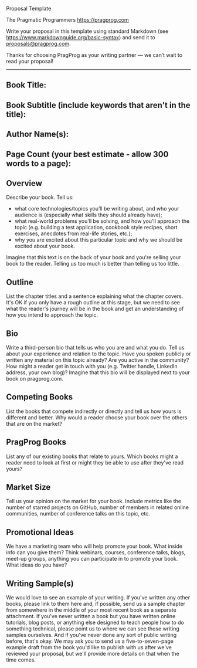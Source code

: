 Proposal Template

The Pragmatic Programmers
https://pragprog.com

Write your proposal in this template using standard Markdown (see https://www.markdownguide.org/basic-syntax) and send it to proposals@pragprog.com.

Thanks for choosing PragProg as your writing partner — we can’t wait to read your proposal!

----

## Book Title:

## Book Subtitle (include keywords that aren't in the title):

## Author Name(s):

## Page Count (your best estimate - allow 300 words to a page):

## Overview

Describe your book. Tell us:

* what core technologies/topics you’ll be writing about, and who your audience is (especially what skills they should already have);
* what real-world problems you'll be solving, and how you'll approach the topic (e.g. building a test application, cookbook style recipes, short exercises, anecdotes from real-life stories, etc.);
* why you are excited about this particular topic and why we should be excited about your book.

Imagine that this text is on the back of your book and you're selling your book to the reader. Telling us too much is better than telling us too little.

## Outline

List the chapter titles and a sentence explaining what the chapter covers. It's OK if you only have a rough outline at this stage, but we need to see what the reader's journey will be in the book and get an understanding of how you intend to approach the topic.

## Bio

Write a third-person bio that tells us who you are and what you do. Tell us about your experience and relation to the topic. Have you spoken publicly or written any material on this topic already? Are you active in the community? How might a reader get in touch with you (e.g. Twitter handle, LinkedIn address, your own blog)? Imagine that this bio will be displayed next to your book on pragprog.com.

## Competing Books

List the books that compete indirectly or directly and tell us how yours is different and better. Why would a reader choose your book over the others that are on the market?

## PragProg Books

List any of our existing books that relate to yours. Which books might a reader need to look at first or might they be able to use after they've read yours?

## Market Size

Tell us your opinion on the market for your book. Include metrics like the number of starred projects on GitHub, number of members in related online communities, number of conference talks on this topic, etc.

## Promotional Ideas

We have a marketing team who will help promote your book. What inside info can you give them? Think webinars, courses, conference talks, blogs, meet-up groups, anything you can participate in to promote your book. What ideas do you have?

## Writing Sample(s)

We would love to see an example of your writing. If you've written any other books, please link to them here and, if possible, send us a sample chapter from somewhere in the middle of your most recent book as a separate attachment. If you've never written a book but you have written online tutorials, blog posts, or anything else designed to teach people how to do something technical, please point us to where we can see those writing samples ourselves. And if you've never done any sort of public writing before, that's okay. We may ask you to send us a five-to-seven-page example draft from the book you'd like to publish with us after we've reviewed your proposal, but we'll provide more details on that when the time comes.

